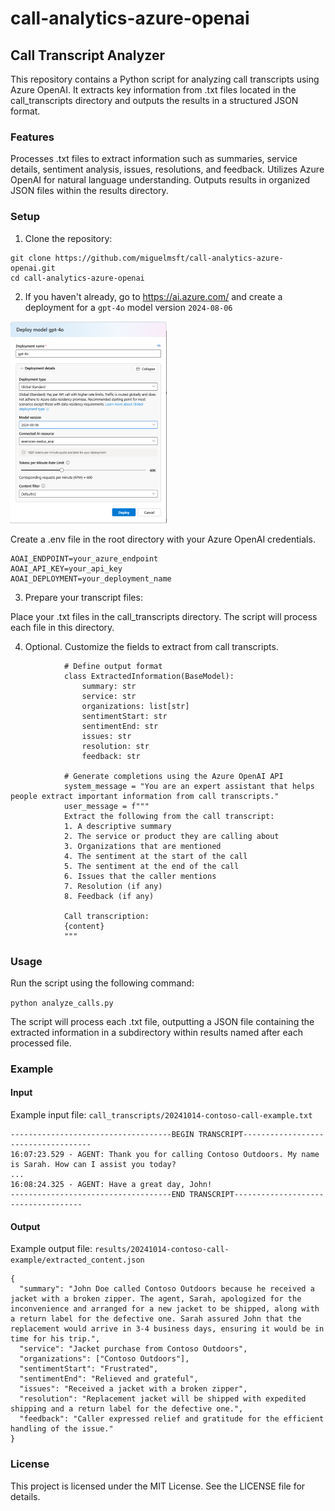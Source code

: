 # call-analytics-azure-openai

## Call Transcript Analyzer
 
This repository contains a Python script for analyzing call transcripts using Azure OpenAI. It extracts key information from .txt files located in the call_transcripts directory and outputs the results in a structured JSON format.

### Features

Processes .txt files to extract information such as summaries, service details, sentiment analysis, issues, resolutions, and feedback.
Utilizes Azure OpenAI for natural language understanding.
Outputs results in organized JSON files within the results directory.

### Setup
 
1. Clone the repository:

```
git clone https://github.com/miguelmsft/call-analytics-azure-openai.git 
cd call-analytics-azure-openai  
 ```
2. If you haven't already, go to https://ai.azure.com/ and create a deployment for a `gpt-4o` model version `2024-08-06`

<img src="images/gpt4o-deployment.png" alt="Initial image" width="250"/>


Create a .env file in the root directory with your Azure OpenAI credentials. 

```
AOAI_ENDPOINT=your_azure_endpoint  
AOAI_API_KEY=your_api_key  
AOAI_DEPLOYMENT=your_deployment_name  
```
 
3. Prepare your transcript files:

Place your .txt files in the call_transcripts directory. The script will process each file in this directory.

4. Optional. Customize the fields to extract from call transcripts.

```
            # Define output format  
            class ExtractedInformation(BaseModel):  
                summary: str  
                service: str  
                organizations: list[str]  
                sentimentStart: str  
                sentimentEnd: str  
                issues: str  
                resolution: str  
                feedback: str  

            # Generate completions using the Azure OpenAI API  
            system_message = "You are an expert assistant that helps people extract important information from call transcripts."  
            user_message = f"""  
            Extract the following from the call transcript:  
            1. A descriptive summary  
            2. The service or product they are calling about  
            3. Organizations that are mentioned  
            4. The sentiment at the start of the call  
            5. The sentiment at the end of the call  
            6. Issues that the caller mentions  
            7. Resolution (if any)  
            8. Feedback (if any)  

            Call transcription:  
            {content}  
            """  

```

### Usage
 
Run the script using the following command:


`python analyze_calls.py  `
 
The script will process each .txt file, outputting a JSON file containing the extracted information in a subdirectory within results named after each processed file.

### Example

#### Input
 
Example input file: `call_transcripts/20241014-contoso-call-example.txt`

```
------------------------------------BEGIN TRANSCRIPT------------------------------------  
16:07:23.529 - AGENT: Thank you for calling Contoso Outdoors. My name is Sarah. How can I assist you today?  
...  
16:08:24.325 - AGENT: Have a great day, John!  
------------------------------------END TRANSCRIPT------------------------------------  
```

#### Output
 
Example output file: `results/20241014-contoso-call-example/extracted_content.json`

```
{  
  "summary": "John Doe called Contoso Outdoors because he received a jacket with a broken zipper. The agent, Sarah, apologized for the inconvenience and arranged for a new jacket to be shipped, along with a return label for the defective one. Sarah assured John that the replacement would arrive in 3-4 business days, ensuring it would be in time for his trip.",  
  "service": "Jacket purchase from Contoso Outdoors",  
  "organizations": ["Contoso Outdoors"],  
  "sentimentStart": "Frustrated",  
  "sentimentEnd": "Relieved and grateful",  
  "issues": "Received a jacket with a broken zipper",  
  "resolution": "Replacement jacket will be shipped with expedited shipping and a return label for the defective one.",  
  "feedback": "Caller expressed relief and gratitude for the efficient handling of the issue."  
}  
```

### License
 
This project is licensed under the MIT License. See the LICENSE file for details.